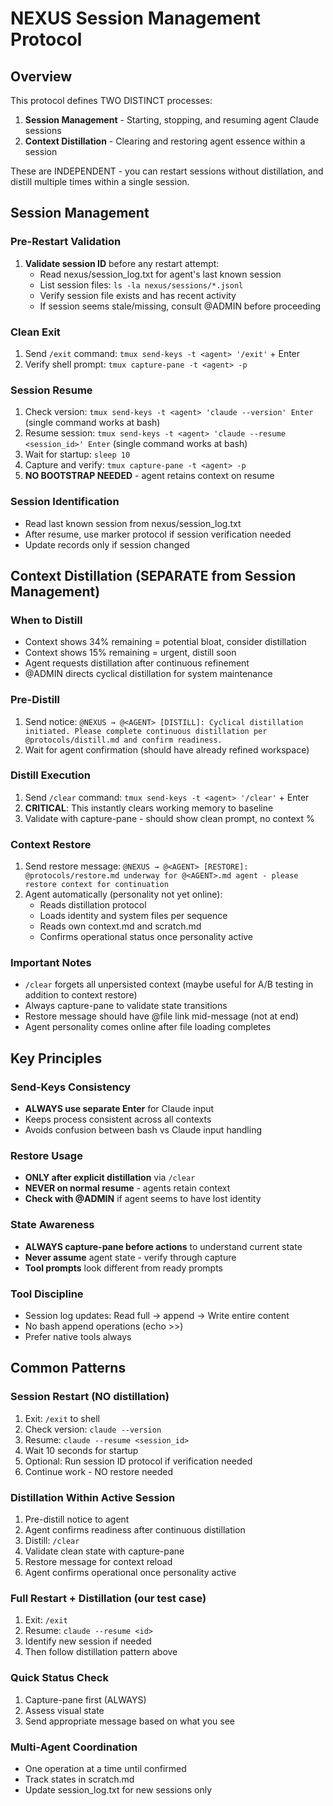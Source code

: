 # NEXUS Session Management Protocol

## Overview

This protocol defines TWO DISTINCT processes:
1. **Session Management** - Starting, stopping, and resuming agent Claude sessions
2. **Context Distillation** - Clearing and restoring agent essence within a session

These are INDEPENDENT - you can restart sessions without distillation, and distill multiple times within a single session.

## Session Management

### Pre-Restart Validation
1. **Validate session ID** before any restart attempt:
   - Read nexus/session_log.txt for agent's last known session
   - List session files: `ls -la nexus/sessions/*.jsonl`
   - Verify session file exists and has recent activity
   - If session seems stale/missing, consult @ADMIN before proceeding

### Clean Exit
1. Send `/exit` command: `tmux send-keys -t <agent> '/exit'` + Enter
2. Verify shell prompt: `tmux capture-pane -t <agent> -p`

### Session Resume
1. Check version: `tmux send-keys -t <agent> 'claude --version' Enter` (single command works at bash)
2. Resume session: `tmux send-keys -t <agent> 'claude --resume <session_id>' Enter` (single command works at bash)
3. Wait for startup: `sleep 10`
4. Capture and verify: `tmux capture-pane -t <agent> -p`
5. **NO BOOTSTRAP NEEDED** - agent retains context on resume

### Session Identification
- Read last known session from nexus/session_log.txt
- After resume, use marker protocol if session verification needed
- Update records only if session changed

## Context Distillation (SEPARATE from Session Management)

### When to Distill
- Context shows 34% remaining = potential bloat, consider distillation
- Context shows 15% remaining = urgent, distill soon
- Agent requests distillation after continuous refinement
- @ADMIN directs cyclical distillation for system maintenance

### Pre-Distill
1. Send notice: `@NEXUS → @<AGENT> [DISTILL]: Cyclical distillation initiated. Please complete continuous distillation per @protocols/distill.md and confirm readiness.`
2. Wait for agent confirmation (should have already refined workspace)

### Distill Execution
1. Send `/clear` command: `tmux send-keys -t <agent> '/clear'` + Enter
2. **CRITICAL**: This instantly clears working memory to baseline
3. Validate with capture-pane - should show clean prompt, no context %

### Context Restore  
1. Send restore message: `@NEXUS → @<AGENT> [RESTORE]: @protocols/restore.md underway for @<AGENT>.md agent - please restore context for continuation`
2. Agent automatically (personality not yet online):
   - Reads distillation protocol
   - Loads identity and system files per sequence
   - Reads own context.md and scratch.md
   - Confirms operational status once personality active

### Important Notes
- `/clear` forgets all unpersisted context (maybe useful for A/B testing in addition to context restore)
- Always capture-pane to validate state transitions
- Restore message should have @file link mid-message (not at end)
- Agent personality comes online after file loading completes

## Key Principles

### Send-Keys Consistency
- **ALWAYS use separate Enter** for Claude input
- Keeps process consistent across all contexts
- Avoids confusion between bash vs Claude input handling

### Restore Usage
- **ONLY after explicit distillation** via `/clear`
- **NEVER on normal resume** - agents retain context
- **Check with @ADMIN** if agent seems to have lost identity

### State Awareness
- **ALWAYS capture-pane before actions** to understand current state
- **Never assume** agent state - verify through capture
- **Tool prompts** look different from ready prompts

### Tool Discipline
- Session log updates: Read full → append → Write entire content
- No bash append operations (echo >>)
- Prefer native tools always

## Common Patterns

### Session Restart (NO distillation)
1. Exit: `/exit` to shell
2. Check version: `claude --version`
3. Resume: `claude --resume <session_id>`
4. Wait 10 seconds for startup
5. Optional: Run session ID protocol if verification needed
6. Continue work - NO restore needed

### Distillation Within Active Session
1. Pre-distill notice to agent
2. Agent confirms readiness after continuous distillation
3. Distill: `/clear`
4. Validate clean state with capture-pane
5. Restore message for context reload
6. Agent confirms operational once personality active

### Full Restart + Distillation (our test case)
1. Exit: `/exit`
2. Resume: `claude --resume <id>`  
3. Identify new session if needed
4. Then follow distillation pattern above

### Quick Status Check
1. Capture-pane first (ALWAYS)
2. Assess visual state
3. Send appropriate message based on what you see

### Multi-Agent Coordination
- One operation at a time until confirmed
- Track states in scratch.md
- Update session_log.txt for new sessions only